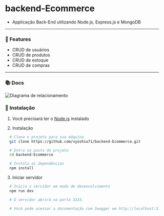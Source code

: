 # backend-Ecommerce
- Applicação Back-End utilizando Node.js, Express.js e MongoDB
-----
### 📌 Features 
- CRUD de usuários
- CRUD de produtos
- CRUD de estoque
- CRUD de compras
-------
### 📚 Docs
![Diagrama de relacionamento](https://github.com/vyoshio71/backend-Ecommerce/assets/116774749/85c43c98-3593-40aa-ba87-4348cdc6f7b2)

### 🔧 Instalação
1. Você precisará ter o [Node.js](https://nodejs.org/en/) instalado

2. Instalação

  ```bash
    # Clona o projeto para sua máquina
    git clone https://github.com/vyoshio71/backend-Ecommerce.git

    # Entra na pasta do projeto
    cd backend-Ecommerce

    # Instala as dependências
    npm install
  ```
3. Iniciar servidor

  ```bash
    # Inicia o servidor em modo de desenvolvimento
    npm run dev

    # O servidor abrirá na porta 3333.

    # Você pode acessar a documentação com Swagger em http://localhost:3333/produtos
  ```    



